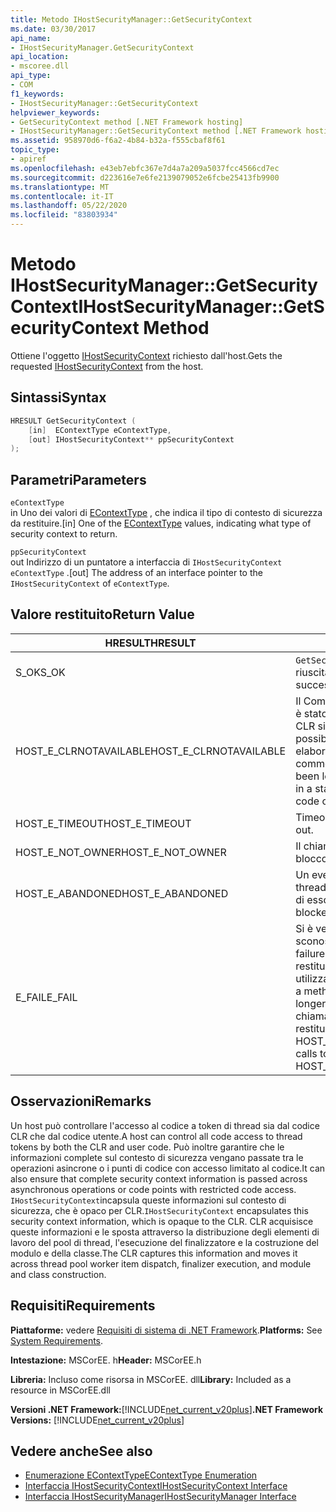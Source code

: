 ```yaml
---
title: Metodo IHostSecurityManager::GetSecurityContext
ms.date: 03/30/2017
api_name:
- IHostSecurityManager.GetSecurityContext
api_location:
- mscoree.dll
api_type:
- COM
f1_keywords:
- IHostSecurityManager::GetSecurityContext
helpviewer_keywords:
- GetSecurityContext method [.NET Framework hosting]
- IHostSecurityManager::GetSecurityContext method [.NET Framework hosting]
ms.assetid: 958970d6-f6a2-4b84-b32a-f555cbaf8f61
topic_type:
- apiref
ms.openlocfilehash: e43eb7ebfc367e7d4a7a209a5037fcc4566cd7ec
ms.sourcegitcommit: d223616e7e6fe2139079052e6fcbe25413fb9900
ms.translationtype: MT
ms.contentlocale: it-IT
ms.lasthandoff: 05/22/2020
ms.locfileid: "83803934"
---
```

# <a name="ihostsecuritymanagergetsecuritycontext-method"></a><span data-ttu-id="67bbd-102">Metodo IHostSecurityManager::GetSecurityContext</span><span class="sxs-lookup"><span data-stu-id="67bbd-102">IHostSecurityManager::GetSecurityContext Method</span></span>
<span data-ttu-id="67bbd-103">Ottiene l'oggetto [IHostSecurityContext](ihostsecuritycontext-interface.md) richiesto dall'host.</span><span class="sxs-lookup"><span data-stu-id="67bbd-103">Gets the requested [IHostSecurityContext](ihostsecuritycontext-interface.md) from the host.</span></span>  
  
## <a name="syntax"></a><span data-ttu-id="67bbd-104">Sintassi</span><span class="sxs-lookup"><span data-stu-id="67bbd-104">Syntax</span></span>  
  
```cpp
HRESULT GetSecurityContext (  
    [in]  EContextType eContextType,
    [out] IHostSecurityContext** ppSecurityContext  
);  
```  
  
## <a name="parameters"></a><span data-ttu-id="67bbd-105">Parametri</span><span class="sxs-lookup"><span data-stu-id="67bbd-105">Parameters</span></span>  
 `eContextType`  
 <span data-ttu-id="67bbd-106">in Uno dei valori di [EContextType](econtexttype-enumeration.md) , che indica il tipo di contesto di sicurezza da restituire.</span><span class="sxs-lookup"><span data-stu-id="67bbd-106">[in] One of the [EContextType](econtexttype-enumeration.md) values, indicating what type of security context to return.</span></span>  
  
 `ppSecurityContext`  
 <span data-ttu-id="67bbd-107">out Indirizzo di un puntatore a interfaccia di `IHostSecurityContext` `eContextType` .</span><span class="sxs-lookup"><span data-stu-id="67bbd-107">[out] The address of an interface pointer to the `IHostSecurityContext` of `eContextType`.</span></span>  
  
## <a name="return-value"></a><span data-ttu-id="67bbd-108">Valore restituito</span><span class="sxs-lookup"><span data-stu-id="67bbd-108">Return Value</span></span>  
  
|<span data-ttu-id="67bbd-109">HRESULT</span><span class="sxs-lookup"><span data-stu-id="67bbd-109">HRESULT</span></span>|<span data-ttu-id="67bbd-110">Descrizione</span><span class="sxs-lookup"><span data-stu-id="67bbd-110">Description</span></span>|  
|-------------|-----------------|  
|<span data-ttu-id="67bbd-111">S_OK</span><span class="sxs-lookup"><span data-stu-id="67bbd-111">S_OK</span></span>|<span data-ttu-id="67bbd-112">`GetSecurityContext`la restituzione è riuscita.</span><span class="sxs-lookup"><span data-stu-id="67bbd-112">`GetSecurityContext` returned successfully.</span></span>|  
|<span data-ttu-id="67bbd-113">HOST_E_CLRNOTAVAILABLE</span><span class="sxs-lookup"><span data-stu-id="67bbd-113">HOST_E_CLRNOTAVAILABLE</span></span>|<span data-ttu-id="67bbd-114">Il Common Language Runtime (CLR) non è stato caricato in un processo oppure CLR si trova in uno stato in cui non è possibile eseguire codice gestito o elaborare la chiamata correttamente.</span><span class="sxs-lookup"><span data-stu-id="67bbd-114">The common language runtime (CLR) has not been loaded into a process, or the CLR is in a state in which it cannot run managed code or process the call successfully.</span></span>|  
|<span data-ttu-id="67bbd-115">HOST_E_TIMEOUT</span><span class="sxs-lookup"><span data-stu-id="67bbd-115">HOST_E_TIMEOUT</span></span>|<span data-ttu-id="67bbd-116">Timeout della chiamata.</span><span class="sxs-lookup"><span data-stu-id="67bbd-116">The call timed out.</span></span>|  
|<span data-ttu-id="67bbd-117">HOST_E_NOT_OWNER</span><span class="sxs-lookup"><span data-stu-id="67bbd-117">HOST_E_NOT_OWNER</span></span>|<span data-ttu-id="67bbd-118">Il chiamante non è il proprietario del blocco.</span><span class="sxs-lookup"><span data-stu-id="67bbd-118">The caller does not own the lock.</span></span>|  
|<span data-ttu-id="67bbd-119">HOST_E_ABANDONED</span><span class="sxs-lookup"><span data-stu-id="67bbd-119">HOST_E_ABANDONED</span></span>|<span data-ttu-id="67bbd-120">Un evento è stato annullato mentre un thread bloccato o Fiber era in attesa su di esso.</span><span class="sxs-lookup"><span data-stu-id="67bbd-120">An event was canceled while a blocked thread or fiber was waiting on it.</span></span>|  
|<span data-ttu-id="67bbd-121">E_FAIL</span><span class="sxs-lookup"><span data-stu-id="67bbd-121">E_FAIL</span></span>|<span data-ttu-id="67bbd-122">Si è verificato un errore irreversibile sconosciuto.</span><span class="sxs-lookup"><span data-stu-id="67bbd-122">An unknown catastrophic failure occurred.</span></span> <span data-ttu-id="67bbd-123">Quando un metodo restituisce E_FAIL, CLR non è più utilizzabile all'interno del processo.</span><span class="sxs-lookup"><span data-stu-id="67bbd-123">When a method returns E_FAIL, the CLR is no longer usable within the process.</span></span> <span data-ttu-id="67bbd-124">Le chiamate successive ai metodi di hosting restituiscono HOST_E_CLRNOTAVAILABLE.</span><span class="sxs-lookup"><span data-stu-id="67bbd-124">Subsequent calls to hosting methods return HOST_E_CLRNOTAVAILABLE.</span></span>|  
  
## <a name="remarks"></a><span data-ttu-id="67bbd-125">Osservazioni</span><span class="sxs-lookup"><span data-stu-id="67bbd-125">Remarks</span></span>  
 <span data-ttu-id="67bbd-126">Un host può controllare l'accesso al codice a token di thread sia dal codice CLR che dal codice utente.</span><span class="sxs-lookup"><span data-stu-id="67bbd-126">A host can control all code access to thread tokens by both the CLR and user code.</span></span> <span data-ttu-id="67bbd-127">Può inoltre garantire che le informazioni complete sul contesto di sicurezza vengano passate tra le operazioni asincrone o i punti di codice con accesso limitato al codice.</span><span class="sxs-lookup"><span data-stu-id="67bbd-127">It can also ensure that complete security context information is passed across asynchronous operations or code points with restricted code access.</span></span> <span data-ttu-id="67bbd-128">`IHostSecurityContext`incapsula queste informazioni sul contesto di sicurezza, che è opaco per CLR.</span><span class="sxs-lookup"><span data-stu-id="67bbd-128">`IHostSecurityContext` encapsulates this security context information, which is opaque to the CLR.</span></span> <span data-ttu-id="67bbd-129">CLR acquisisce queste informazioni e le sposta attraverso la distribuzione degli elementi di lavoro del pool di thread, l'esecuzione del finalizzatore e la costruzione del modulo e della classe.</span><span class="sxs-lookup"><span data-stu-id="67bbd-129">The CLR captures this information and moves it across thread pool worker item dispatch, finalizer execution, and module and class construction.</span></span>  
  
## <a name="requirements"></a><span data-ttu-id="67bbd-130">Requisiti</span><span class="sxs-lookup"><span data-stu-id="67bbd-130">Requirements</span></span>  
 <span data-ttu-id="67bbd-131">**Piattaforme:** vedere [Requisiti di sistema di .NET Framework](../../get-started/system-requirements.md).</span><span class="sxs-lookup"><span data-stu-id="67bbd-131">**Platforms:** See [System Requirements](../../get-started/system-requirements.md).</span></span>  
  
 <span data-ttu-id="67bbd-132">**Intestazione:** MSCorEE. h</span><span class="sxs-lookup"><span data-stu-id="67bbd-132">**Header:** MSCorEE.h</span></span>  
  
 <span data-ttu-id="67bbd-133">**Libreria:** Incluso come risorsa in MSCorEE. dll</span><span class="sxs-lookup"><span data-stu-id="67bbd-133">**Library:** Included as a resource in MSCorEE.dll</span></span>  
  
 <span data-ttu-id="67bbd-134">**Versioni .NET Framework:**[!INCLUDE[net_current_v20plus](../../../../includes/net-current-v20plus-md.md)]</span><span class="sxs-lookup"><span data-stu-id="67bbd-134">**.NET Framework Versions:** [!INCLUDE[net_current_v20plus](../../../../includes/net-current-v20plus-md.md)]</span></span>  
  
## <a name="see-also"></a><span data-ttu-id="67bbd-135">Vedere anche</span><span class="sxs-lookup"><span data-stu-id="67bbd-135">See also</span></span>

- [<span data-ttu-id="67bbd-136">Enumerazione EContextType</span><span class="sxs-lookup"><span data-stu-id="67bbd-136">EContextType Enumeration</span></span>](econtexttype-enumeration.md)
- [<span data-ttu-id="67bbd-137">Interfaccia IHostSecurityContext</span><span class="sxs-lookup"><span data-stu-id="67bbd-137">IHostSecurityContext Interface</span></span>](ihostsecuritycontext-interface.md)
- [<span data-ttu-id="67bbd-138">Interfaccia IHostSecurityManager</span><span class="sxs-lookup"><span data-stu-id="67bbd-138">IHostSecurityManager Interface</span></span>](ihostsecuritymanager-interface.md)
